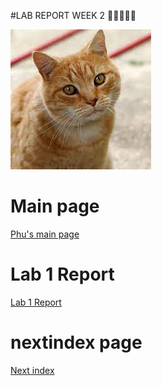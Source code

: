 #LAB REPORT WEEK 2 🚨🚨🚨🚨🚨

![Doggo](./cat.jpg/)

# Main page
[Phu's main page](https://pntsoi.github.io/cse15l-lab-reports/)

#  Lab 1 Report

[Lab 1 Report](https://pntsoi.github.io/cse15l-lab-reports/lab-report-1-week-2)

# nextindex page
[Next index](https://pntsoi.github.io/cse15l-lab-reports/nextindex)
